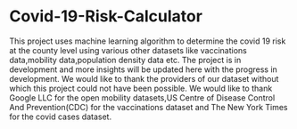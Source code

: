 # Covid-19-Risk-Calculator

This project uses machine learning algorithm to determine the covid 19 risk at the county level using various other datasets like vaccinations data,mobility data,population density data etc. The project is in development and more insights will be updated here with the progress in development.
We would like to thank the providers of our dataset without which this project could not have been possible. We would like to thank Google LLC for the open mobility datasets,US Centre of Disease Control And Prevention(CDC) for the vaccinations dataset and The New York Times for the covid cases dataset.

